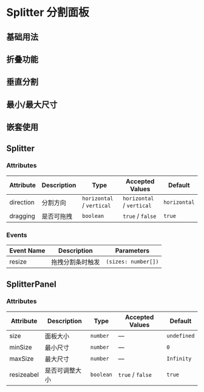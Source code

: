 # Splitter 分割面板

## 基础用法

<preview path="./demos/basic.vue"></preview>

## 折叠功能

<preview path="./demos/collapse.vue"></preview>

## 垂直分割

<preview path="./demos/vertical.vue"></preview>

## 最小/最大尺寸

<preview path="./demos/min-max-size.vue"></preview>

## 嵌套使用

<preview path="./demos/nested.vue"></preview>

## Splitter

### Attributes

| Attribute | Description | Type                      | Accepted Values           | Default      |
| --------- | ----------- | ------------------------- | ------------------------- | ------------ |
| direction | 分割方向    | `horizontal` / `vertical` | `horizontal` / `vertical` | `horizontal` |
| dragging  | 是否可拖拽  | `boolean`                 | `true` / `false`          | `true`       |

### Events

| Event Name | Description      | Parameters          |
| ---------- | ---------------- | ------------------- |
| resize     | 拖拽分割条时触发 | `(sizes: number[])` |

## SplitterPanel

### Attributes

| Attribute  | Description    | Type      | Accepted Values  | Default     |
| ---------- | -------------- | --------- | ---------------- | ----------- |
| size       | 面板大小       | `number`  | —                | `undefined` |
| minSize    | 最小尺寸       | `number`  | —                | `0`         |
| maxSize    | 最大尺寸       | `number`  | —                | `Infinity`  |
| resizeabel | 是否可调整大小 | `boolean` | `true` / `false` | `true`      |

